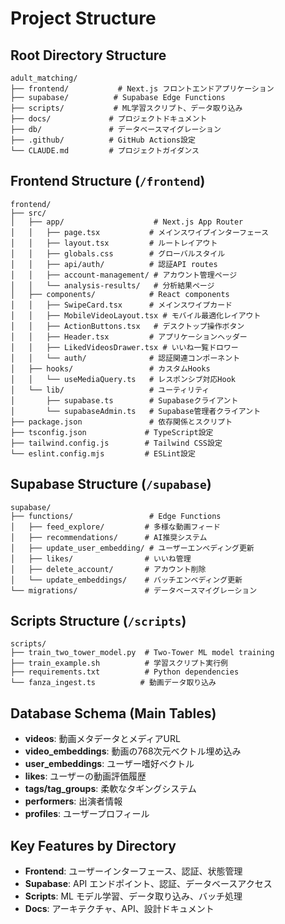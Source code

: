 # Project Structure

## Root Directory Structure
```
adult_matching/
├── frontend/           # Next.js フロントエンドアプリケーション
├── supabase/          # Supabase Edge Functions
├── scripts/           # ML学習スクリプト、データ取り込み
├── docs/             # プロジェクトドキュメント
├── db/               # データベースマイグレーション
├── .github/          # GitHub Actions設定
└── CLAUDE.md         # プロジェクトガイダンス
```

## Frontend Structure (`/frontend`)
```
frontend/
├── src/
│   ├── app/                    # Next.js App Router
│   │   ├── page.tsx           # メインスワイプインターフェース
│   │   ├── layout.tsx         # ルートレイアウト
│   │   ├── globals.css        # グローバルスタイル
│   │   ├── api/auth/          # 認証API routes
│   │   ├── account-management/ # アカウント管理ページ
│   │   └── analysis-results/   # 分析結果ページ
│   ├── components/            # React components
│   │   ├── SwipeCard.tsx      # メインスワイプカード
│   │   ├── MobileVideoLayout.tsx # モバイル最適化レイアウト
│   │   ├── ActionButtons.tsx   # デスクトップ操作ボタン
│   │   ├── Header.tsx         # アプリケーションヘッダー
│   │   ├── LikedVideosDrawer.tsx # いいね一覧ドロワー
│   │   └── auth/              # 認証関連コンポーネント
│   ├── hooks/                 # カスタムHooks
│   │   └── useMediaQuery.ts   # レスポンシブ対応Hook
│   └── lib/                   # ユーティリティ
│       ├── supabase.ts        # Supabaseクライアント
│       └── supabaseAdmin.ts   # Supabase管理者クライアント
├── package.json               # 依存関係とスクリプト
├── tsconfig.json             # TypeScript設定
├── tailwind.config.js        # Tailwind CSS設定
└── eslint.config.mjs         # ESLint設定
```

## Supabase Structure (`/supabase`)
```
supabase/
├── functions/                 # Edge Functions
│   ├── feed_explore/         # 多様な動画フィード
│   ├── recommendations/      # AI推奨システム
│   ├── update_user_embedding/ # ユーザーエンベディング更新
│   ├── likes/                # いいね管理
│   ├── delete_account/       # アカウント削除
│   └── update_embeddings/    # バッチエンベディング更新
└── migrations/               # データベースマイグレーション
```

## Scripts Structure (`/scripts`)
```
scripts/
├── train_two_tower_model.py  # Two-Tower ML model training
├── train_example.sh          # 学習スクリプト実行例
├── requirements.txt          # Python dependencies
└── fanza_ingest.ts          # 動画データ取り込み
```

## Database Schema (Main Tables)
- **videos**: 動画メタデータとメディアURL
- **video_embeddings**: 動画の768次元ベクトル埋め込み
- **user_embeddings**: ユーザー嗜好ベクトル
- **likes**: ユーザーの動画評価履歴
- **tags/tag_groups**: 柔軟なタギングシステム
- **performers**: 出演者情報
- **profiles**: ユーザープロフィール

## Key Features by Directory
- **Frontend**: ユーザーインターフェース、認証、状態管理
- **Supabase**: API エンドポイント、認証、データベースアクセス
- **Scripts**: ML モデル学習、データ取り込み、バッチ処理
- **Docs**: アーキテクチャ、API、設計ドキュメント